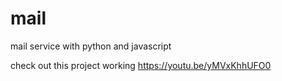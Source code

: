 # mail
mail service with python and javascript

check out this project working
https://youtu.be/yMVxKhhUFO0
